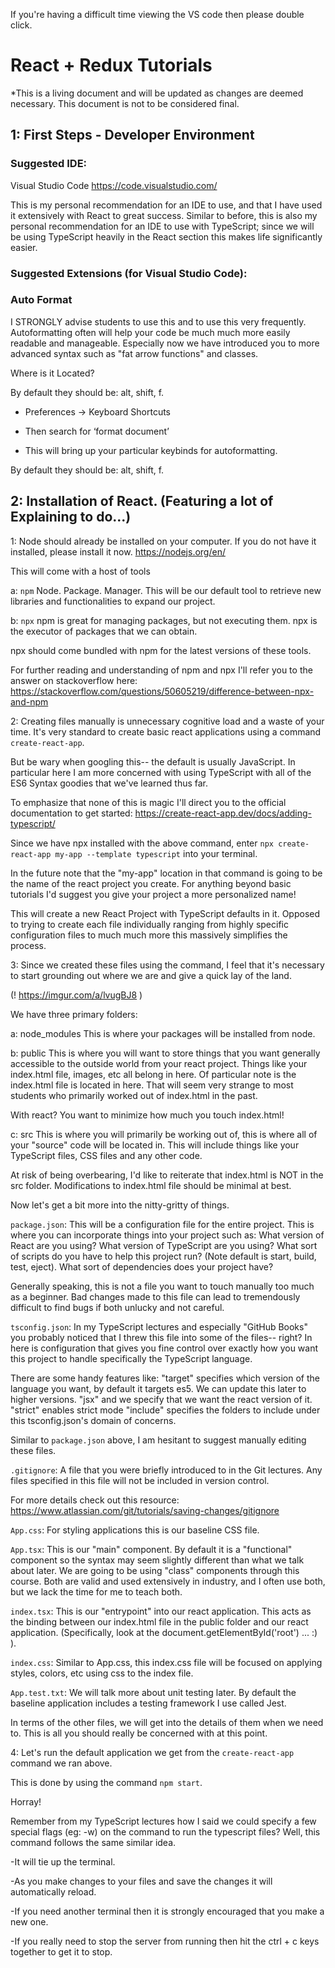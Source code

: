 If you're having a difficult time viewing the VS code then please double click.

# React + Redux Tutorials

*This is a living document and will be updated as changes are deemed necessary. This document is not to be considered final.

## 1: First Steps - Developer Environment

### Suggested IDE:
Visual Studio Code
https://code.visualstudio.com/

This is my personal recommendation for an IDE to use, and that I have used it extensively with React to great success. Similar to before, this is also my personal recommendation for an IDE to use with TypeScript; since we will be using TypeScript heavily in the React section this makes life significantly easier.

### Suggested Extensions (for Visual Studio Code):


### Auto Format

I STRONGLY advise students to use this and to use this very frequently. Autoformatting often will help your code be much much more easily readable and manageable. Especially now we have introduced you to more advanced syntax such as "fat arrow functions" and classes.

Where is it Located?

By default they should be: alt, shift, f.

- Preferences -> Keyboard Shortcuts 

- Then search for ‘format document’

- This will bring up your particular keybinds for autoformatting. 

By default they should be: alt, shift, f.




## 2: Installation of React. (Featuring a lot of Explaining to do...)

1: Node should already be installed on your computer. If you do not have it installed, please install it now. 
https://nodejs.org/en/

This will come with a host of tools

  a: `npm` Node. Package. Manager. This will be our default tool to retrieve new libraries and functionalities to expand our project. 

  b: `npx` npm is great for managing packages, but not executing them. npx is the executor of packages that we can obtain.
  
npx should come bundled with npm for the latest versions of these tools.

For further reading and understanding of npm and npx I'll refer you to the answer on stackoverflow here: https://stackoverflow.com/questions/50605219/difference-between-npx-and-npm

2: Creating files manually is unnecessary cognitive load and a waste of your time. It's very standard to create basic react applications using a command `create-react-app`. 

But be wary when googling this-- the default is usually JavaScript. In particular here I am more concerned with using TypeScript with all of the ES6 Syntax goodies that we've learned thus far. 

To emphasize that none of this is magic I'll direct you to the official documentation to get started: https://create-react-app.dev/docs/adding-typescript/

Since we have npx installed with the above command, enter `npx create-react-app my-app --template typescript` into your terminal.

In the future note that the "my-app" location in that command is going to be the name of the react project you create. For anything beyond basic tutorials I'd suggest you give your project a more personalized name!

This will create a new React Project with TypeScript defaults in it. Opposed to trying to create each file individually ranging from highly specific configuration files to much much more this massively simplifies the process. 


3: Since we created these files using the command, I feel that it's necessary to start grounding out where we are and give a quick lay of the land.

(! https://imgur.com/a/lvugBJ8 ) 

We have three primary folders:

a: node_modules
This is where your packages will be installed from node.

b: public
This is where you will want to store things that you want generally accessible to the outside world from your react project. Things like your index.html file, images, etc all belong in here. Of particular note is the index.html file is located in here. That will seem very strange to most students who primarily worked out of index.html in the past. 

With react? You want to minimize how much you touch index.html!

c: src
This is where you will primarily be working out of, this is where all of your "source" code will be located in. This will include things like your TypeScript files, CSS files and any other code.

At risk of being overbearing, I'd like to reiterate that index.html is NOT in the src folder. Modifications to index.html file should be minimal at best. 


Now let's get a bit more into the nitty-gritty of things.

`package.json`: This will be a configuration file for the entire project. This is where you can incorporate things into your project such as:
  What version of React are you using? 
  What version of TypeScript are you using?
  What sort of scripts do you have to help this project run? (Note default is start, build, test, eject).
  What sort of dependencies does your project have? 
  
Generally speaking, this is not a file you want to touch manually too much as a beginner. Bad changes made to this file can lead to tremendously difficult to find bugs if both unlucky and not careful.

`tsconfig.json`: In my TypeScript lectures and especially "GitHub Books" you probably noticed that I threw this file into some of the files-- right? In here is configuration that gives you fine control over exactly how you want this project to handle specifically the TypeScript language. 

There are some handy features like:
  "target" specifies which version of the language you want, by default it targets es5. We can update this later to higher versions.
  "jsx" and we specify that we want the react version of it.
  "strict" enables strict mode
  "include" specifies the folders to include under this tsconfig.json's domain of concerns.
  
Similar to `package.json` above, I am hesitant to suggest manually editing these files.

`.gitignore`: A file that you were briefly introduced to in the Git lectures. Any files specified in this file will not be included in version control.

For more details check out this resource: https://www.atlassian.com/git/tutorials/saving-changes/gitignore

`App.css`: For styling applications this is our baseline CSS file.

`App.tsx`: This is our "main" component. By default it is a "functional" component so the syntax may seem slightly different than what we talk about later. We are going to be using "class" components through this course. Both are valid and used extensively in industry, and I often use both, but we lack the time for me to teach both. 

`index.tsx`: This is our "entrypoint" into our react application. This acts as the binding between our index.html file in the public folder and our react application. (Specifically, look at the document.getElementById('root') ... :) ).

`index.css`: Similar to App.css, this index.css file will be focused on applying styles, colors, etc using css to the index file.

`App.test.txt`: We will talk more about unit testing later. By default the baseline application includes a testing framework I use called Jest.

In terms of the other files, we will get into the details of them when we need to. This is all you should really be concerned with at this point.

4: Let's run the default application we get from the `create-react-app` command we ran above. 

This is done by using the command `npm start`.

Horray!

Remember from my TypeScript lectures how I said we could specify a few special flags (eg: -w) on the command to run the typescript files? Well, this command follows the same similar idea.

-It will tie up the terminal.

-As you make changes to your files and save the changes it will automatically reload.

-If you need another terminal then it is strongly encouraged that you make a new one.

-If you really need to stop the server from running then hit the ctrl + c keys together to get it to stop.
